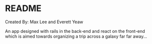 # README

Created By: Max Lee and Everett Yeaw

An app designed with rails in the back-end and react on the front-end which is aimed towards organizing a trip across a galaxy far far away...
